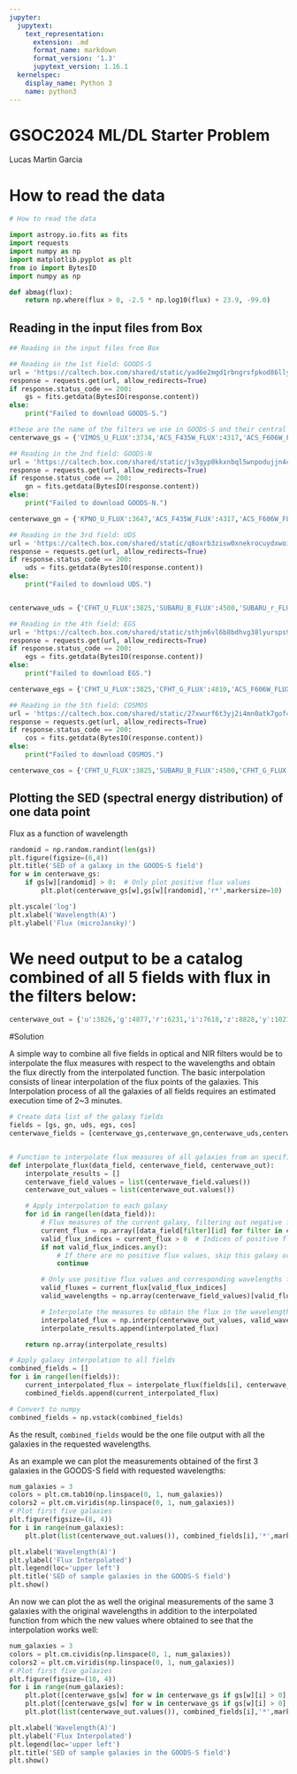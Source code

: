 ```yaml
---
jupyter:
  jupytext:
    text_representation:
      extension: .md
      format_name: markdown
      format_version: '1.3'
      jupytext_version: 1.16.1
  kernelspec:
    display_name: Python 3
    name: python3
---
```


<!-- #region id="--xltAUVwbXR" -->
# GSOC2024 ML/DL Starter Problem
Lucas Martin Garcia
<!-- #endregion -->

<!-- #region id="4PrdvcylBkut" -->
# How to read the data

<!-- #endregion -->

```python 
# How to read the data

import astropy.io.fits as fits
import requests
import numpy as np
import matplotlib.pyplot as plt
from io import BytesIO
import numpy as np

def abmag(flux):
    return np.where(flux > 0, -2.5 * np.log10(flux) + 23.9, -99.0)

```

<!-- #region id="AFGsJSW6BjTH" -->
## Reading in the input files from Box
<!-- #endregion -->

```python 
## Reading in the input files from Box

## Reading in the 1st field: GOODS-S
url = 'https://caltech.box.com/shared/static/yad6e2mgd1rbngrsfpkod86lly1gip18'
response = requests.get(url, allow_redirects=True)
if response.status_code == 200:
    gs = fits.getdata(BytesIO(response.content))
else:
    print("Failed to download GOODS-S.")

#these are the name of the filters we use in GOODS-S and their central wavelength
centerwave_gs = {'VIMOS_U_FLUX':3734,'ACS_F435W_FLUX':4317,'ACS_F606W_FLUX':5918,'ACS_F775W_FLUX':7617,'ACS_F814W_FLUX':8047,'ACS_F850LP_FLUX':9055,'WFC3_F098M_FLUX':10215,'WFC3_F125W_FLUX':12536,'WFC3_F160W_FLUX':15370,'ISAAC_KS_FLUX':21600,'IRAC_CH1_FLUX':36000}

## Reading in the 2nd field: GOODS-N
url = 'https://caltech.box.com/shared/static/jv3gyp0kkxnbql5wnpodujjn4cvchrud'
response = requests.get(url, allow_redirects=True)
if response.status_code == 200:
    gn = fits.getdata(BytesIO(response.content))
else:
    print("Failed to download GOODS-N.")

centerwave_gn = {'KPNO_U_FLUX':3647,'ACS_F435W_FLUX':4317,'ACS_F606W_FLUX':5918,'ACS_F775W_FLUX':7617,'ACS_F814W_FLUX':8047,'ACS_F850LP_FLUX':9055,'WFC3_F105W_FLUX':10215,'WFC3_F125W_FLUX':12536,'WFC3_F160W_FLUX':15370,'CFHT_KS_FLUX':21460,'IRAC_CH1_SCANDELS_FLUX':36000}

## Reading in the 3rd field: UDS
url = 'https://caltech.box.com/shared/static/q8oxrb3zisw0xnekrocuydxwoivge91x'
response = requests.get(url, allow_redirects=True)
if response.status_code == 200:
    uds = fits.getdata(BytesIO(response.content))
else:
    print("Failed to download UDS.")


centerwave_uds = {'CFHT_U_FLUX':3825,'SUBARU_B_FLUX':4500,'SUBARU_r_FLUX':5960,'ACS_F606W_FLUX':6500,'SUBARU_i_FLUX':7680,'ACS_F814W_FLUX':8047,'SUBARU_Z_FLUX':8890,'HAWKI_Y_FLUX':10215,'WFC3_F125W_FLUX':12536,'WFC3_F160W_FLUX':15370,'HAWKI_KS_FLUX':21470,'IRAC_CH1_SEDS_FLUX':36000}

## Reading in the 4th field: EGS
url = 'https://caltech.box.com/shared/static/sthjm6vl6b8bdhvg38lyursps9xnoc6h'
response = requests.get(url, allow_redirects=True)
if response.status_code == 200:
    egs = fits.getdata(BytesIO(response.content))
else:
    print("Failed to download EGS.")

centerwave_egs = {'CFHT_U_FLUX':3825,'CFHT_G_FLUX':4810,'ACS_F606W_FLUX':5960,'CFHT_R_FLUX':6250,'CFHT_I_FLUX':7690,'ACS_F814W_FLUX':8090,'CFHT_Z_FLUX':10215,'WFC3_F125W_FLUX':12536,'WFC3_F160W_FLUX':15370,'WIRCAM_K_FLUX':21460,'IRAC_CH1_FLUX':36000}

## Reading in the 5th field: COSMOS
url = 'https://caltech.box.com/shared/static/27xwurf6t3yj2i4mn0atk7gof4y22ow9'
response = requests.get(url, allow_redirects=True)
if response.status_code == 200:
    cos = fits.getdata(BytesIO(response.content))
else:
    print("Failed to download COSMOS.")

centerwave_cos = {'CFHT_U_FLUX':3825,'SUBARU_B_FLUX':4500,'CFHT_G_FLUX':5960,'ACS_F606W_FLUX':6500,'CFHT_I_FLUX':7619,'ACS_F814W_FLUX':8047,'SUBARU_Z_FLUX':8829,'ULTRAVISTA_Y_FLUX':10215,'WFC3_F125W_FLUX':12536,'WFC3_F160W_FLUX':15370,'ULTRAVISTA_Ks_FLUX':21521,'IRAC_Ch1_FLUX':36000}

```

<!-- #region id="D9YVlL0xBYG5" -->
## Plotting the SED (spectral energy distribution) of one data point
Flux as a function of wavelength
<!-- #endregion -->

```python 
randomid = np.random.randint(len(gs))
plt.figure(figsize=(6,4))
plt.title('SED of a galaxy in the GOODS-S field')
for w in centerwave_gs:
    if gs[w][randomid] > 0:  # Only plot positive flux values
        plt.plot(centerwave_gs[w],gs[w][randomid],'r*',markersize=10)

plt.yscale('log')
plt.xlabel('Wavelength(A)')
plt.ylabel('Flux (microJansky)')
```

<!-- #region id="itaQnfBmBglm" -->

# We need output to be a catalog combined of all 5 fields with flux in the filters below:
<!-- #endregion -->

```python 
centerwave_out = {'u':3826,'g':4877,'r':6231,'i':7618,'z':8828,'y':10214,'j':12535,'h':14453,'k':17316}
```

<!-- #region id="O0QLJQpgF1T3" -->
#Solution
<!-- #endregion -->

<!-- #region id="koLNQrnmWW1i" -->
A simple way to combine all five fields in optical and NIR filters would be to interpolate the flux measures with respect to the wavelengths and obtain the flux directly from the interpolated function. The basic interpolation consists of linear interpolation of the flux points of the galaxies.
This Interpolation process of all the galaxies of all fields requires an estimated execution time of 2~3 minutes.
<!-- #endregion -->

```python 
# Create data list of the galaxy fields
fields = [gs, gn, uds, egs, cos]
centerwave_fields = [centerwave_gs,centerwave_gn,centerwave_uds,centerwave_egs,centerwave_cos]


# Function to interpolate flux measures of all galaxies from an specific field in the centerwave chosen
def interpolate_flux(data_field, centerwave_field, centerwave_out):
    interpolate_results = []
    centerwave_field_values = list(centerwave_field.values())
    centerwave_out_values = list(centerwave_out.values())

    # Apply interpolation to each galaxy
    for id in range(len(data_field)):
        # Flux measures of the current galaxy, filtering out negative flux values
        current_flux = np.array([data_field[filter][id] for filter in centerwave_field])
        valid_flux_indices = current_flux > 0  # Indices of positive flux values
        if not valid_flux_indices.any():
            # If there are no positive flux values, skip this galaxy or handle accordingly
            continue

        # Only use positive flux values and corresponding wavelengths for interpolation
        valid_fluxes = current_flux[valid_flux_indices]
        valid_wavelengths = np.array(centerwave_field_values)[valid_flux_indices]

        # Interpolate the measures to obtain the flux in the wavelengths specified
        interpolated_flux = np.interp(centerwave_out_values, valid_wavelengths, valid_fluxes)
        interpolate_results.append(interpolated_flux)

    return np.array(interpolate_results)

# Apply galaxy interpolation to all fields
combined_fields = []
for i in range(len(fields)):
    current_interpolated_flux = interpolate_flux(fields[i], centerwave_fields[i], centerwave_out)
    combined_fields.append(current_interpolated_flux)

# Convert to numpy
combined_fields = np.vstack(combined_fields)


```

<!-- #region id="CnmKHH_hyF7H" -->
As the result, `combined_fields` would be the one file output with all the galaxies in the requested wavelengths.
<!-- #endregion -->

<!-- #region id="0wE-6lBLxrJ0" -->
As an example we can plot the measurements obtained of the first 3 galaxies in the GOODS-S field with requested wavelengths:
<!-- #endregion -->

```python 
num_galaxies = 3
colors = plt.cm.tab10(np.linspace(0, 1, num_galaxies))
colors2 = plt.cm.viridis(np.linspace(0, 1, num_galaxies))
# Plot first five galaxies
plt.figure(figsize=(8, 4))
for i in range(num_galaxies):
    plt.plot(list(centerwave_out.values()), combined_fields[i],'*',markersize=10,label=f'Galaxy{i+1}',color=colors2[i],markeredgecolor='black',markeredgewidth = 0.5)

plt.xlabel('Wavelength(A)')
plt.ylabel('Flux Interpolated')
plt.legend(loc='upper left')
plt.title('SED of sample galaxies in the GOODS-S field')
plt.show()
```

<!-- #region id="F1cDYn6Cx_4z" -->
An now we can plot the as well the original measurements of the same 3 galaxies with the original wavelengths in addition to the interpolated function from which the new values where obtained to see that the interpolation works well:
<!-- #endregion -->

```python 
num_galaxies = 3
colors = plt.cm.cividis(np.linspace(0, 1, num_galaxies))
colors2 = plt.cm.viridis(np.linspace(0, 1, num_galaxies))
# Plot first five galaxies
plt.figure(figsize=(10, 4))
for i in range(num_galaxies):
    plt.plot([centerwave_gs[w] for w in centerwave_gs if gs[w][i] > 0], [gs[w][i] for w in centerwave_gs if gs[w][i] > 0], label=f'Interpolation Galaxy {i+1}',color=colors[i])
    plt.plot([centerwave_gs[w] for w in centerwave_gs if gs[w][i] > 0], [gs[w][i] for w in centerwave_gs if gs[w][i] > 0],'o',markersize=10,color=colors[i],markeredgecolor='black',markeredgewidth = 0.5)
    plt.plot(list(centerwave_out.values()), combined_fields[i],'*',markersize=10,label=f'Galaxy{i+1}',color=colors2[i],markeredgecolor='black',markeredgewidth = 0.5)

plt.xlabel('Wavelength(A)')
plt.ylabel('Flux Interpolated')
plt.legend(loc='upper left')
plt.title('SED of sample galaxies in the GOODS-S field')
plt.show()
```
